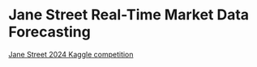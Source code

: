 # Jane Street Real-Time Market Data Forecasting
[Jane Street 2024 Kaggle competition](https://www.kaggle.com/competitions/jane-street-real-time-market-data-forecasting)
